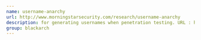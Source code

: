 ```yaml
---
name: username-anarchy
url: http://www.morningstarsecurity.com/research/username-anarchy
description: for generating usernames when penetration testing. URL : http://www.morningstarsecurity.com/research/username-anarchy Groups : blackarch blackarch-automation
group: blackarch
---
```

